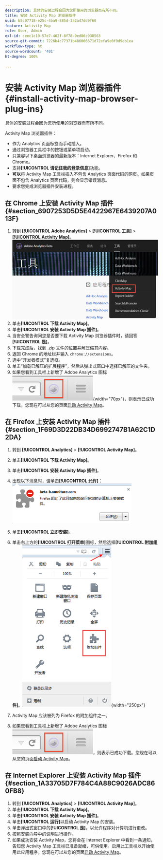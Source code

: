 ```yaml
---
description: 具体的安装过程会因为您所使用的浏览器而有所不同。
title: 安装 Activity Map 浏览器插件
uuid: b5c07718-e25c-4ba9-885d-3a2a47dd9f60
feature: Activity Map
role: User, Admin
exl-id: ceec1c10-57e7-462f-8f78-9ed86c938563
source-git-commit: 7226b4c77371b486006671d72efa9e0f0d9eb1ea
workflow-type: ht
source-wordcount: '401'
ht-degree: 100%

---
```


# 安装 Activity Map 浏览器插件{#install-activity-map-browser-plug-ins}

具体的安装过程会因为您所使用的浏览器而有所不同。

Activity Map 浏览器插件：

* 作为 Analytics 页面标签而手动插入。
* 通过浏览器工具栏中的按钮或菜单项启动。
* 只兼容以下桌面浏览器的最新版本：Internet Explorer、Firefox 和 Chrome。
* 支持&#x200B;**[!UICONTROL 请记住我的登录信息]**&#x200B;功能。
* **可以**&#x200B;将 Activity Map 工具栏插入不包含 Analytics 页面代码的网页。如果页面不包含 Analytics 页面代码，则会显示错误消息。
* 要求您完成浏览器插件安装进程。

## 在 Chrome 上安装 Activity Map 插件 {#section_6907253D5D5E4422967E6439207A013F}

1. 转到 **[!UICONTROL Adobe Analytics]** > **[!UICONTROL 工具]** > **[!UICONTROL Activity Map]**。![](assets/install_am.png)
1. 单击&#x200B;**[!UICONTROL 下载 Activity Map]**。
1. 单击&#x200B;**[!UICONTROL 安装 Activity Map 插件]**。
1. 当安全警告询问您是否要下载 Activity Map 浏览器插件时，请回答&#x200B;**[!UICONTROL 是]**。
1. 下载完成后，找到 .zip 文件的位置并解压缩其内容。
1. 返回 Chrome 的地址栏并输入 `chrome://extensions`。
1. 选中“开发者模式”复选框。
1. 单击“加载已解压的扩展程序”，然后从弹出式窗口中选择已解压的文件夹。
1. 如果您看到工具栏上新增了 Adobe Analytics 图标 ![](assets/an_icon.png){width=&quot;70px&quot;}，则表示已成功下载。您现在可以从您的页面[启动 Activity Map](/help/analyze/activity-map/activitymap-getting-started/activitymap-getting-started-users/activitymap-launch.md)。

## 在 Firefox 上安装 Activity Map 插件 {#section_1F69D3D22DB34D6992747B1A62C1D2DA}

1. 转到 **[!UICONTROL Analytics]** > **[!UICONTROL Activity Map]**。

1. 单击&#x200B;**[!UICONTROL 下载 Activity Map]**。
1. 单击&#x200B;**[!UICONTROL 安装 Activity Map 插件]**。
1. 出现以下消息时，请单击&#x200B;**[!UICONTROL 允许]**：![](assets/firefox_install2.png)
1. 单击&#x200B;**[!UICONTROL 立即安装]**。
1. 单击右上方的&#x200B;**[!UICONTROL 打开菜单]**&#x200B;图标，然后选择&#x200B;**[!UICONTROL 附加组件]**。![](assets/firefox_install3.png){width=&quot;250px&quot;}
1. Activity Map 应该被列为 Firefox 的附加组件之一。
1. 如果您看到工具栏上新增了 Adobe Analytics 图标 ![](assets/an_icon.png)，则表示已成功下载。您现在可以从您的页面[启动 Activity Map](/help/analyze/activity-map/activitymap-getting-started/activitymap-getting-started-users/activitymap-launch.md)。

## 在 Internet Explorer 上安装 Activity Map 插件 {#section_1A33705D7F784C4A88C9026ADC860FB8}

1. 转到 **[!UICONTROL Analytics]** > **[!UICONTROL Activity Map]**。
1. 单击&#x200B;**[!UICONTROL 下载 Activity Map]**。
1. 单击&#x200B;**[!UICONTROL 安装 Activity Map 插件]**。
1. 单击&#x200B;**[!UICONTROL 运行]**&#x200B;以启动 Activity Map 的安装。
1. 单击弹出式窗口中的&#x200B;**[!UICONTROL 是]**，以允许程序对计算机进行更改。
1. 按照安装向导中的说明进行操作。
1. 如果成功安装 Activity Map，您将会在 Internet Explorer 中看到一条通知，告知您 Activity Map 工具栏已准备就绪，可供使用。启用此工具栏以开始使用此应用程序。您现在可以从您的页面[启动 Activity Map](/help/analyze/activity-map/activitymap-getting-started/activitymap-getting-started-users/activitymap-launch.md)。
